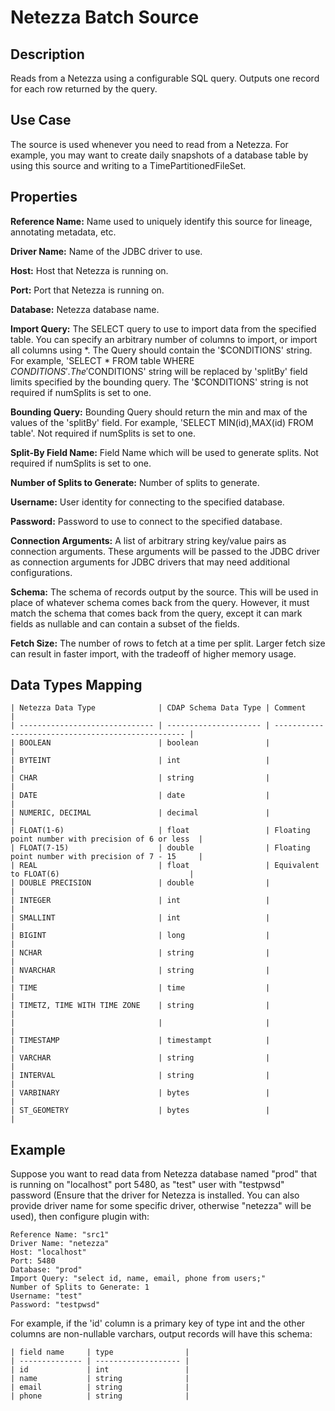 # Netezza Batch Source


Description
-----------
Reads from a Netezza using a configurable SQL query.
Outputs one record for each row returned by the query.


Use Case
--------
The source is used whenever you need to read from a Netezza. For example, you may want
to create daily snapshots of a database table by using this source and writing to
a TimePartitionedFileSet.


Properties
----------
**Reference Name:** Name used to uniquely identify this source for lineage, annotating metadata, etc.

**Driver Name:** Name of the JDBC driver to use.

**Host:** Host that Netezza is running on.

**Port:** Port that Netezza is running on.

**Database:** Netezza database name.

**Import Query:** The SELECT query to use to import data from the specified table.
You can specify an arbitrary number of columns to import, or import all columns using \*. The Query should
contain the '$CONDITIONS' string. For example, 'SELECT * FROM table WHERE $CONDITIONS'.
The '$CONDITIONS' string will be replaced by 'splitBy' field limits specified by the bounding query.
The '$CONDITIONS' string is not required if numSplits is set to one.

**Bounding Query:** Bounding Query should return the min and max of the values of the 'splitBy' field.
For example, 'SELECT MIN(id),MAX(id) FROM table'. Not required if numSplits is set to one.

**Split-By Field Name:** Field Name which will be used to generate splits. Not required if numSplits is set to one.

**Number of Splits to Generate:** Number of splits to generate.

**Username:** User identity for connecting to the specified database.

**Password:** Password to use to connect to the specified database.

**Connection Arguments:** A list of arbitrary string key/value pairs as connection arguments. These arguments
will be passed to the JDBC driver as connection arguments for JDBC drivers that may need additional configurations.

**Schema:** The schema of records output by the source. This will be used in place of whatever schema comes
back from the query. However, it must match the schema that comes back from the query,
except it can mark fields as nullable and can contain a subset of the fields.

**Fetch Size:** The number of rows to fetch at a time per split. Larger fetch size can result in faster import,
with the tradeoff of higher memory usage.

Data Types Mapping
----------

    | Netezza Data Type              | CDAP Schema Data Type | Comment                                            |
    | ------------------------------ | --------------------- | -------------------------------------------------- |
    | BOOLEAN                        | boolean               |                                                    |
    | BYTEINT                        | int                   |                                                    |
    | CHAR                           | string                |                                                    |
    | DATE                           | date                  |                                                    |
    | NUMERIC, DECIMAL               | decimal               |                                                    |
    | FLOAT(1-6)                     | float                 | Floating point number with precision of 6 or less  |
    | FLOAT(7-15)                    | double                | Floating point number with precision of 7 - 15     |
    | REAL                           | float                 | Equivalent to FLOAT(6)                             |
    | DOUBLE PRECISION               | double                |                                                    |
    | INTEGER                        | int                   |                                                    |
    | SMALLINT                       | int                   |                                                    |
    | BIGINT                         | long                  |                                                    |
    | NCHAR                          | string                |                                                    |
    | NVARCHAR                       | string                |                                                    |
    | TIME                           | time                  |                                                    |
    | TIMETZ, TIME WITH TIME ZONE    | string                |                                                    |
    |                                |                       |                                                    |
    | TIMESTAMP                      | timestampt            |                                                    |
    | VARCHAR                        | string                |                                                    |
    | INTERVAL                       | string                |                                                    |
    | VARBINARY                      | bytes                 |                                                    |
    | ST_GEOMETRY                    | bytes                 |                                                    |




Example
------
Suppose you want to read data from Netezza database named "prod" that is running on "localhost" port 5480,
as "test" user with "testpwsd" password (Ensure that the driver for Netezza is installed. You can also provide 
driver name for some specific driver, otherwise "netezza" will be used),  then configure plugin with: 


```
Reference Name: "src1"
Driver Name: "netezza"
Host: "localhost"
Port: 5480
Database: "prod"
Import Query: "select id, name, email, phone from users;"
Number of Splits to Generate: 1
Username: "test"
Password: "testpwsd"
```  

For example, if the 'id' column is a primary key of type int and the other columns are
non-nullable varchars, output records will have this schema:

    | field name     | type                |
    | -------------- | ------------------- |
    | id             | int                 |
    | name           | string              |
    | email          | string              |
    | phone          | string              |
